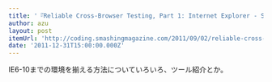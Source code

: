 ```yaml
---
title: '『Reliable Cross-Browser Testing, Part 1: Internet Explorer - Smashing Coding』'
author: azu
layout: post
itemUrl: 'http://coding.smashingmagazine.com/2011/09/02/reliable-cross-browser-testing-part-1-internet-explorer/'
date: '2011-12-31T15:00:00.000Z'
---
```

IE6-10までの環境を揃える方法についていろいろ、ツール紹介とか。
